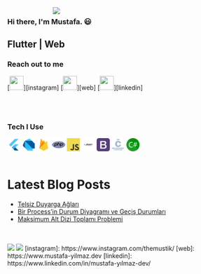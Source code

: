<img src="https://64.media.tumblr.com/3d4424d253425a54fbc4f399bbd7f65c/tumblr_mnd64b2dMs1r0ix14o1_500.gifv" align="right" width="400" >

### Hi there, I'm Mustafa. 😃

## Flutter | Web

### Reach out to me

[<img height="32" width="32" src="https://unpkg.com/simple-icons@v5/icons/instagram.svg" />][instagram]
[<img height="32" width="32" src="https://unpkg.com/simple-icons@v5/icons/webauthn.svg" />][web]
[<img height="32" width="32" src="https://unpkg.com/simple-icons@v5/icons/linkedin.svg" />][linkedin]

<br/>
<br/>

### Tech I Use
<img color="white" src="https://raw.githubusercontent.com/github/explore/80688e429a7d4ef2fca1e82350fe8e3517d3494d/topics/flutter/flutter.png" width="30">
<img src="https://raw.githubusercontent.com/github/explore/80688e429a7d4ef2fca1e82350fe8e3517d3494d/topics/dart/dart.png" width="30">
<img src="https://raw.githubusercontent.com/github/explore/80688e429a7d4ef2fca1e82350fe8e3517d3494d/topics/firebase/firebase.png" width="30">
<img src="https://raw.githubusercontent.com/github/explore/80688e429a7d4ef2fca1e82350fe8e3517d3494d/topics/php/php.png" width="30">
<img src="https://raw.githubusercontent.com/github/explore/80688e429a7d4ef2fca1e82350fe8e3517d3494d/topics/javascript/javascript.png" width="30">
<img src="https://raw.githubusercontent.com/github/explore/80688e429a7d4ef2fca1e82350fe8e3517d3494d/topics/jquery/jquery.png" width="30">
<img src="https://raw.githubusercontent.com/github/explore/80688e429a7d4ef2fca1e82350fe8e3517d3494d/topics/bootstrap/bootstrap.png" width="30">
<img src="https://raw.githubusercontent.com/github/explore/80688e429a7d4ef2fca1e82350fe8e3517d3494d/topics/c/c.png" width="30">
<img src="https://raw.githubusercontent.com/github/explore/80688e429a7d4ef2fca1e82350fe8e3517d3494d/topics/csharp/csharp.png" width="30">

<br/>
<br/>

# Latest Blog Posts
<!-- BLOG-POST-LIST:START -->
- [Telsiz Duyarga Ağları](https://www.mustafa-yilmaz.dev/telsiz-duyarga-aglari/)
- [Bir Process’in Durum Diyagramı ve Geçiş Durumları](https://www.mustafa-yilmaz.dev/bir-processin-durum-diyagrami/)
- [Maksimum Alt Dizi Toplamı Problemi](https://www.mustafa-yilmaz.dev/maksimum-alt-dizi-toplami-problemi/)
<!-- BLOG-POST-LIST:END -->
<br/>
<br/>
<img src="https://github-readme-stats.vercel.app/api?username=mustafayilmazdev&theme=radical">
<img src="https://github-readme-stats.vercel.app/api/top-langs/?username=mustafayilmazdev&theme=radical">
[instagram]: https://www.instagram.com/themustik/
[web]: https://www.mustafa-yilmaz.dev
[linkedin]: https://www.linkedin.com/in/mustafa-yılmaz-dev/


